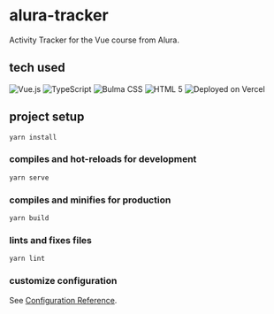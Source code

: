 # alura-tracker

Activity Tracker for the Vue course from Alura.

## tech used
![Vue.js](https://img.shields.io/badge/vuejs-black.svg?style=for-the-badge&logo=vuedotjs&logoColor=%234FC08D)
![TypeScript](https://img.shields.io/badge/typescript-black.svg?style=for-the-badge&logo=typescript&logoColor=#3178C6)
![Bulma CSS](https://img.shields.io/badge/bulma-black?style=for-the-badge&logo=bulma&logoColor=#00D1B2)
![HTML 5](https://img.shields.io/badge/html5-black?style=for-the-badge&logo=html5&logoColor=#E34F26)
![Deployed on Vercel](https://img.shields.io/badge/vercel-black?style=for-the-badge&logo=vercel&logoColor=white)

## project setup
```
yarn install
```

### compiles and hot-reloads for development
```
yarn serve
```

### compiles and minifies for production
```
yarn build
```

### lints and fixes files
```
yarn lint
```

### customize configuration
See [Configuration Reference](https://cli.vuejs.org/config/).
